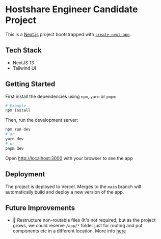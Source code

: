 # Hostshare Engineer Candidate Project

This is a [Next.js](https://nextjs.org/) project bootstrapped with [`create-next-app`](https://github.com/vercel/next.js/tree/canary/packages/create-next-app).

## Tech Stack

- NextJS 13
- Tailwind UI



## Getting Started

First install the dependencies using `npm`, `yarn` or `pnpm`

```bash
# Example
npm install
```

Then, run the development server:

```bash
npm run dev
# or
yarn dev
# or
pnpm dev
```

Open [http://localhost:3000](http://localhost:3000) with your browser to see the app


## Deployment

The project is deployed to Vercel. Merges to the `main` branch will automatically build and deploy a new version of the app.

## Future Improvements

- 🤔 Restructure non-routable files (It's not required, but as the project grows, we could reserve `/app/*` folder just for routing and put components etc in a different location. More info [here](https://nextjs.org/docs/app/building-your-application/routing/colocation#store-project-files-outside-of-app)